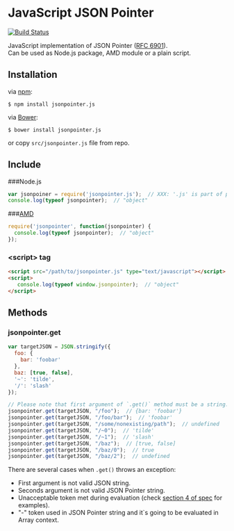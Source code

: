 # JavaScript JSON Pointer

[![Build Status](https://travis-ci.org/alexeykuzmin/jsonpointer.js.png)](https://travis-ci.org/alexeykuzmin/jsonpointer.js)

JavaScript implementation of JSON Pointer ([RFC 6901](http://tools.ietf.org/html/rfc6901)).  
Can be used as Node.js package, AMD module or a plain script.


## Installation

via [npm](https://npmjs.org/):

    $ npm install jsonpointer.js
    
via [Bower](http://twitter.github.io/bower/):

    $ bower install jsonpointer.js
    
or copy `src/jsonpointer.js` file from repo.


## Include
###Node.js
```js
var jsonpoiner = require('jsonpointer.js');  // XXX: '.js' is part of package name!
console.log(typeof jsonpointer);  // "object"
```

###[AMD](https://github.com/amdjs/amdjs-api/wiki/AMD)
```js
require('jsonpointer', function(jsonpointer) {
  console.log(typeof jsonpointer);  // "object"    
});
```

### &lt;script&gt; tag
```html
<script src="/path/to/jsonpointer.js" type="text/javascript"></script>
<script>
   console.log(typeof window.jsonpointer);  // "object"
</script>
```

## Methods
### jsonpointer.get
```js
var targetJSON = JSON.stringify({
  foo: {
    bar: 'foobar'
  },
  baz: [true, false],
  '~': 'tilde',
  '/': 'slash'
});

// Please note that first argument of `.get()` method must be a string.
jsonpointer.get(targetJSON, "/foo");  // {bar: 'foobar'}
jsonpointer.get(targetJSON, "/foo/bar");  // 'foobar'
jsonpointer.get(targetJSON, "/some/nonexisting/path");  // undefined
jsonpointer.get(targetJSON, "/~0");  // 'tilde'
jsonpointer.get(targetJSON, "/~1");  // 'slash'
jsonpointer.get(targetJSON, "/baz");  // [true, false]
jsonpointer.get(targetJSON, "/baz/0");  // true
jsonpointer.get(targetJSON, "/baz/2");  // undefined
```

There are several cases when `.get()` throws an exception:

 - First argument is not valid JSON string.
 - Seconds argument is not valid JSON Pointer string.
 - Unacceptable token met during evaluation (check [section 4 of spec](http://tools.ietf.org/html/rfc6901#section-4) for examples).
 - "-" token used in JSON Pointer string and it`s going to be evaluated in Array context.
